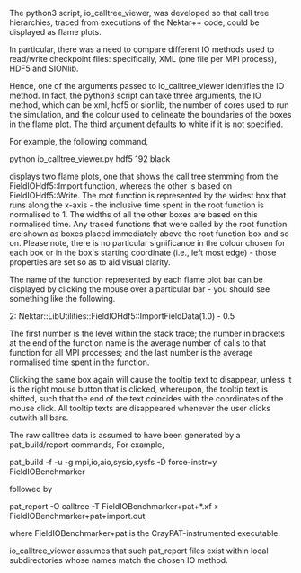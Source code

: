 The python3 script, io_calltree_viewer, was developed so that call tree hierarchies,
traced from executions of the Nektar++ code, could be displayed as flame plots.

In particular, there was a need to compare different IO methods used to read/write
checkpoint files: specifically, XML (one file per MPI process), HDF5 and SIONlib.

Hence, one of the arguments passed to io_calltree_viewer identifies the IO method.
In fact, the python3 script can take three arguments, the IO method, which
can be xml, hdf5 or sionlib, the number of cores used to run the simulation, and
the colour used to delineate the boundaries of the boxes in the flame plot. The
third argument defaults to white if it is not specified.

For example, the following command, 

python io_calltree_viewer.py hdf5 192 black

displays two flame plots, one that shows the call tree stemming from the FieldIOHdf5::Import
function, whereas the other is based on FieldIOHdf5::Write. The root function is
represented by the widest box that runs along the x-axis - the inclusive time
spent in the root function is normalised to 1. The widths of all the other boxes
are based on this normalised time. Any traced functions that were called by the 
root function are shown as boxes placed immediately above the root function box and
so on. Please note, there is no particular significance in the colour chosen for
each box or in the box's starting coordinate (i.e., left most edge) - those properties
are set so as to aid visual clarity.

The name of the function represented by each flame plot bar can be displayed
by clicking the mouse over a particular bar - you should see something like the
following.

2: Nektar::LibUtilities::FieldIOHdf5::ImportFieldData(1.0) - 0.5

The first number is the level within the stack trace; the number in brackets at
the end of the function name is the average number of calls to that function for
all MPI processes; and the last number is the average normalised time spent in
the function. 

Clicking the same box again will cause the tooltip text to disappear, unless
it is the right mouse button that is clicked, whereupon, the tooltip text is
shifted, such that the end of the text coincides with the coordinates of the
mouse click. All tooltip texts are disappeared whenever the user clicks outwith
all bars.
        
The raw calltree data is assumed to have been generated by a pat_build/report commands,
For example,

pat_build -f -u -g mpi,io,aio,sysio,sysfs -D force-instr=y FieldIOBenchmarker

followed by

pat_report -O calltree -T FieldIOBenchmarker+pat+*.xf > FieldIOBenchmarker+pat+import.out,

where FieldIOBenchmarker+pat is the CrayPAT-instrumented executable.

io_calltree_viewer assumes that such pat_report files exist within local
subdirectories whose names match the chosen IO method.




